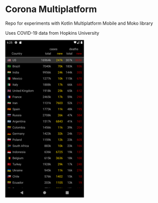 # Corona Multiplatform

Repo for experiments with Kotlin Multiplatform Mobile and Moko library

Uses COVID-19 data from Hopkins University 

<img src="https://github.com/egeniq/corona-multiplatform/blob/develop/docs/screenshot_android.png?raw=true" width="250">